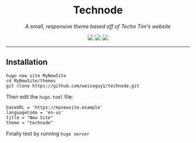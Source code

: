 <div align="center">
  <p></p>
  <h1 align="center">Technode</h1>
  <p><i align="center">A small, responsive theme based off of Techo Tim's website</i></p> 
  <img src="https://img.shields.io/github/last-commit/weiseguy1/technode?color=E0E2E4&style=for-the-badge">
  <img src="https://img.shields.io/github/repo-size/weiseguy1/technode?color=E0E2E4&style=for-the-badge">
  <img src="https://img.shields.io/github/stars/weiseguy1/technode?color=E0E2E4&style=for-the-badge">
</div>

---

<h2>Installation</h2>

```
hugo new site MyNewSite
cd MyNewSite/themes
git clone https://github.com/weiseguy1/technode.git
```

Then edit the `hugo.toml` file:

```
baseURL = 'https://mynewsite.example'
languageCode = 'en-us'
title = "New Site"
theme = "technode"
```

Finally test by running `hugo server`
